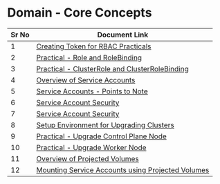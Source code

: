 # Domain - Core Concepts


| Sr No | Document Link |
| ------ | ------ |
| 1 | [Creating Token for RBAC Practicals][PlDa] |
| 2 | [Practical - Role and RoleBinding][PlDb] |
| 3 | [Practical - ClusterRole and ClusterRoleBinding][PlDc]
| 4 | [Overview of Service Accounts][PlDd] |
| 5 | [Service Accounts - Points to Note][PlDe] |
| 6 | [Service Account Security][PlDf] |
| 7 | [Service Account Security][PlDf] |
| 8 | [Setup Environment for Upgrading Clusters][PlDg] |
| 9 | [Practical - Upgrade Control Plane Node][PlDh] |
| 10 | [Practical - Upgrade Worker Node][PlDi] |
| 11 | [Overview of Projected Volumes][PlDj] |
| 12 | [Mounting Service Accounts using Projected Volumes][PlDk] |

   [PlDa]: <./user-rbac.md>
   [PlDb]: <./role-rolebinding.md>
   [PlDc]: <./clusterrole.md>
   [PlDd]: <./service-account.md>
   [PlDe]: <./sa-pointers.md>
   [PlDf]: <./sa-security.md>
   [PlDg]: <./kubeadm-automate.md>
   [PlDh]: <./upgrade-kubeadm-master.md>
   [PlDi]: <./upgrade-kubeadm-worker.md>
   [PlDj]: <./projected-volume.md>
   [PlDk]: <./sa-projectedvolume.md>
